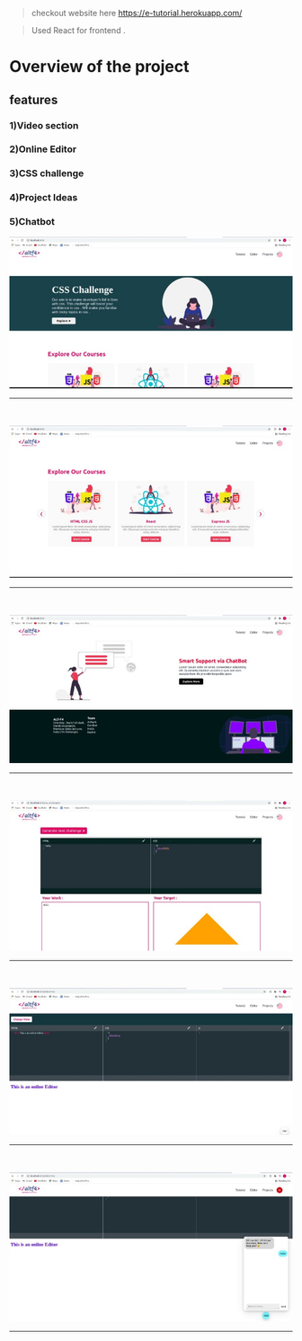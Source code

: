 > checkout website here https://e-tutorial.herokuapp.com/

> Used React for frontend .


# Overview of the project
## features 
### 1)Video section
### 2)Online Editor
### 3)CSS challenge
### 4)Project Ideas
### 5)Chatbot

<img src="./src/assets/page1.jpeg" />
<hr />
<br />
<br />
<img src="./src/assets/page2.jpeg" />
<hr />
<br />
<br />
<img src="./src/assets/page3.jpeg" />
<hr />
<br />
<br />
<img src="./src/assets/page4.jpeg" />
<hr />
<br />
<br />
<img src="./src/assets/page5.jpeg" />
<hr />
<br />
<br />
<img src="./src/assets/page6.jpeg" />
<hr />
<br />
<br />



